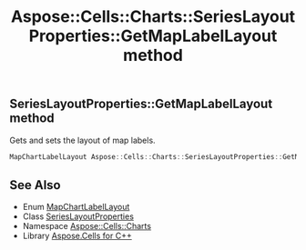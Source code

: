 ﻿---
title: Aspose::Cells::Charts::SeriesLayoutProperties::GetMapLabelLayout method
linktitle: GetMapLabelLayout
second_title: Aspose.Cells for C++ API Reference
description: 'Aspose::Cells::Charts::SeriesLayoutProperties::GetMapLabelLayout method. Gets and sets the layout of map labels in C++.'
type: docs
weight: 2000
url: /cpp/aspose.cells.charts/serieslayoutproperties/getmaplabellayout/
---
## SeriesLayoutProperties::GetMapLabelLayout method


Gets and sets the layout of map labels.

```cpp
MapChartLabelLayout Aspose::Cells::Charts::SeriesLayoutProperties::GetMapLabelLayout()
```

## See Also

* Enum [MapChartLabelLayout](../../mapchartlabellayout/)
* Class [SeriesLayoutProperties](../)
* Namespace [Aspose::Cells::Charts](../../)
* Library [Aspose.Cells for C++](../../../)
